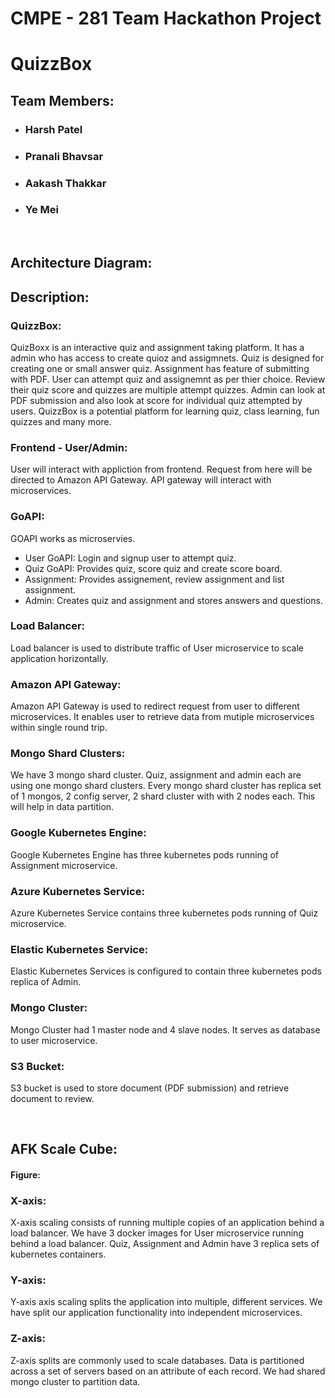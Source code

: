 # CMPE - 281 Team Hackathon Project
# QuizzBox
## Team Members:
* ### Harsh Patel
* ### Pranali Bhavsar
* ### Aakash Thakkar
* ### Ye Mei
<br/>

## Architecture Diagram:

## Description:

### QuizzBox:  
QuizBoxx is an interactive quiz and assignment taking platform. It has a admin who has access to create quioz and assigmnets.
Quiz is designed for creating one or small answer quiz. Assignment has feature of submitting with PDF. User can attempt quiz
and assignemnt as per thier choice. Review their quiz score and quizzes are multiple attempt quizzes. Admin can look at PDF
submission and also look at score for individual quiz attempted by users. QuizzBox is a potential platform for learning quiz, 
class learning, fun quizzes and many more. 

### Frontend - User/Admin:  
User will interact with appliction from frontend. Request from here will be directed to Amazon API Gateway. API gateway will
interact with microservices.

### GoAPI: 
GOAPI works as microservies. 
  * User GoAPI: Login and signup user to attempt quiz.
  * Quiz GoAPI: Provides quiz, score quiz and create score board.
  * Assignment: Provides assignement, review assignment and list assignment.
  * Admin: Creates quiz and assignment and stores answers and questions.
  
### Load Balancer:
Load balancer is used to distribute traffic of User microservice to scale application horizontally.

### Amazon API Gateway:
Amazon API Gateway is used to redirect request from user to different microservices. It enables user to retrieve data from mutiple
microservices within single round trip.

### Mongo Shard Clusters:
We have 3 mongo shard cluster. Quiz, assignment and admin each are using one mongo shard clusters. Every mongo shard cluster
has replica set of 1 mongos, 2 config server, 2 shard cluster with with 2 nodes each. This will help in data partition.

### Google Kubernetes Engine:
Google Kubernetes Engine has three kubernetes pods running of Assignment microservice. 

### Azure Kubernetes Service:
Azure Kubernetes Service contains three kubernetes pods running of Quiz microservice.

### Elastic Kubernetes Service:
Elastic Kubernetes Services is configured to contain three kubernetes pods replica of Admin.

### Mongo Cluster:
Mongo Cluster had 1 master node and 4 slave nodes. It serves as database to user microservice.

### S3 Bucket:
S3 bucket is used to store document (PDF submission) and retrieve document to review.

<br/>

## AFK Scale Cube:

#### Figure:

### X-axis:
X-axis scaling consists of running multiple copies of an application behind a load balancer. We have 3 docker images for User
microservice running behind a load balancer. Quiz, Assignment and Admin have 3 replica sets of kubernetes containers.

### Y-axis:
Y-axis axis scaling splits the application into multiple, different services. We have split our application functionality into
independent microservices.

### Z-axis:
Z-axis splits are commonly used to scale databases. Data is partitioned across a set of servers based on an attribute of 
each record. We had shared mongo cluster to partition data.  

<br/>



